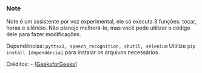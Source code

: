 ### Note

Note é um assistente por voz experimental, ele só executa 3 funções: tocar, horas e silêncio.
Não planejo melhorá-lo, mas você pode utilizar o código dele para fazer modificações.

Dependências: 
```pyttsx3, speech_recognition, shutil, selenium```
Uitilize `pip install [dependência]` para instalar os arquivos necessários.

Créditos: - [<a href="https://www.geeksforgeeks.org/voice-assistant-using-python]">GeeksforGeeks</a>]
